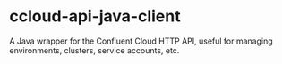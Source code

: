 # ccloud-api-java-client
A Java wrapper for the Confluent Cloud HTTP API, useful for managing environments, clusters, service accounts, etc.


